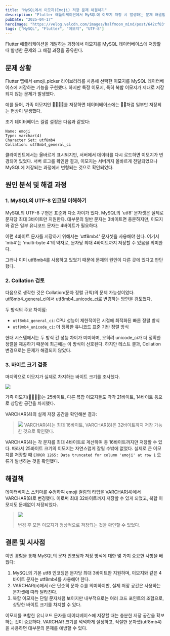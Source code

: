 ```yaml
---
title: "MySQL에서 이모지(Emoji) 저장 문제 해결하기"
description: "Flutter 애플리케이션에서 MySQL에 이모지 저장 시 발생하는 문제 해결법"
pubDate: "2025-04-17"
heroImage: "https://velog.velcdn.com/images/halfmoon_mind/post/642cf83f-eaea-40c0-bbfd-8e540365f7c3/image.png"
tags: ["MySQL", "Flutter", "이모지", "UTF-8"]
---
```


Flutter 애플리케이션을 개발하는 과정에서 이모지를 MySQL 데이터베이스에 저장할 때 발생한 문제와 그 해결 과정을 공유한다.

## 문제 상황

Flutter 앱에서 emoji_picker 라이브러리를 사용해 선택한 이모지를 MySQL 데이터베이스에 저장하는 기능을 구현했다. 하지만 특정 이모지, 특히 복합 이모지가 제대로 저장되지 않는 문제가 발생했다.

예를 들어, 가족 이모지인 👨‍👩‍👧‍👧를 저장하면 데이터베이스에는 👩‍👦처럼 일부만 저장되는 현상이 발생했다.

초기 데이터베이스 컬럼 설정은 다음과 같았다:

```
Name: emoji
Type: varchar(4)
Character Set: utf8mb4
Collation: utf8mb4_general_ci
```

클라이언트에서는 올바르게 표시되지만, 서버에서 데이터를 다시 로드하면 이모지가 변경되어 있었다. 서버 로그를 확인한 결과, 이모지는 서버까지 올바르게 전달되었으나 MySQL에 저장되는 과정에서 변형되는 것으로 확인되었다.

## 원인 분석 및 해결 과정

### 1. MySQL의 UTF-8 인코딩 이해하기

MySQL의 UTF-8 구현은 표준과 다소 차이가 있다. MySQL의 'utf8' 문자셋은 실제로 문자당 최대 3바이트만 지원한다. 대부분의 일반 문자는 3바이트면 충분하지만, 이모지와 같은 일부 유니코드 문자는 4바이트가 필요하다.

이런 4바이트 문자를 저장하기 위해서는 'utf8mb4' 문자셋을 사용해야 한다. 여기서 'mb4'는 'multi-byte 4'의 약자로, 문자당 최대 4바이트까지 저장할 수 있음을 의미한다.

그러나 이미 utf8mb4를 사용하고 있었기 때문에 문제의 원인이 다른 곳에 있다고 판단했다.

### 2. Collation 검토

다음으로 생각한 것은 Collation(문자 정렬 규칙)의 문제 가능성이었다. utf8mb4_general_ci에서 utf8mb4_unicode_ci로 변경하는 방안을 검토했다.

두 방식의 주요 차이점:

- `utf8mb4_general_ci`: CPU 성능이 제한적이던 시절에 최적화된 빠른 정렬 방식
- `utf8mb4_unicode_ci`: 더 정확한 유니코드 표준 기반 정렬 방식

현대 시스템에서는 두 방식 간 성능 차이가 미미하며, 오히려 unicode_ci가 더 정확한 정렬을 제공하기 때문에 최근에는 이 방식이 선호된다. 하지만 테스트 결과, Collation 변경으로는 문제가 해결되지 않았다.

### 3. 바이트 크기 검증

마지막으로 이모지가 실제로 차지하는 바이트 크기를 조사했다.

![](https://velog.velcdn.com/images/halfmoon_mind/post/642cf83f-eaea-40c0-bbfd-8e540365f7c3/image.png)

가족 이모지(👨‍👩‍👧‍👧)는 25바이트, 다른 복합 이모지들도 각각 21바이트, 14바이트 등으로 상당한 공간을 차지했다.

VARCHAR(4)의 실제 저장 공간을 확인해본 결과:

> ![](https://velog.velcdn.com/images/halfmoon_mind/post/c8f0fd4c-c55d-4411-ab05-5ebc8f819219/image.png)
> VARCHAR(4)는 최대 16바이트, VARCHAR(8)은 32바이트까지 저장 가능한 것으로 확인됐다.

VARCHAR(4)는 각 문자를 최대 4바이트로 계산하여 총 16바이트까지만 저장할 수 있다. 따라서 25바이트 크기의 이모지는 자연스럽게 잘릴 수밖에 없었다. 실제로 큰 이모지를 저장할 때 `ERROR 1265: Data truncated for column 'emoji' at row 1` 오류가 발생하는 것을 확인했다.

## 해결책

데이터베이스 스키마를 수정하여 emoji 컬럼의 타입을 VARCHAR(4)에서 VARCHAR(8)로 변경했다. 이로써 최대 32바이트까지 저장할 수 있게 되었고, 복합 이모지도 문제없이 저장되었다.

> ![](https://velog.velcdn.com/images/halfmoon_mind/post/ef45b21b-0c6b-447f-bd47-3ca0971e992b/image.png)
>
> 변경 후 모든 이모지가 정상적으로 저장되는 것을 확인할 수 있었다.

## 결론 및 시사점

이번 경험을 통해 MySQL의 문자 인코딩과 저장 방식에 대한 몇 가지 중요한 사항을 배웠다:

1. MySQL의 기본 utf8 인코딩은 문자당 최대 3바이트만 지원하며, 이모지와 같은 4바이트 문자는 utf8mb4를 사용해야 한다.
2. VARCHAR(n)에서 n은 단순히 문자 수를 의미하지만, 실제 저장 공간은 사용하는 문자셋에 따라 달라진다.
3. 복합 이모지는 단일 문자처럼 보이지만 내부적으로는 여러 코드 포인트의 조합으로, 상당한 바이트 크기를 차지할 수 있다.

이모지를 포함한 유니코드 문자를 데이터베이스에 저장할 때는 충분한 저장 공간을 확보하는 것이 중요하다. VARCHAR 크기를 넉넉하게 설정하고, 적절한 문자셋(utf8mb4)을 사용하면 대부분의 문제를 예방할 수 있다.
